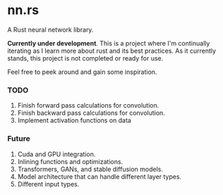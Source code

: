 # nn.rs
A Rust neural network library.  

**Currently under development**. This is a project where I'm continually iterating as I learn more about rust and its best practices.
As it currently stands, this project is not completed or ready for use.

Feel free to peek around and gain some inspiration.

### TODO
1. Finish forward pass calculations for convolution.
2. Finish backward pass calculations for convolution.
3. Implement activation functions on data

### Future
1. Cuda and GPU integration.
2. Inlining functions and optimizations.
3. Transformers, GANs, and stable diffusion models. 
4. Model architecture that can handle different layer types.
5. Different input types.
